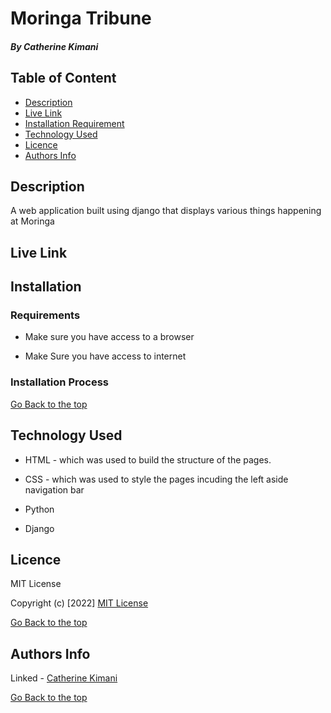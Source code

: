 # Moringa Tribune

##### By Catherine Kimani

## Table of Content

+ [Description](#description)
+ [Live Link](#live-link)
+ [Installation Requirement](#Installation)
+ [Technology Used](#technology-used)
+ [Licence](#licence)
+ [Authors Info](#author-Info)

## Description

<p> A web application built using django that displays various things happening at Moringa</p>

## Live Link

## Installation

### Requirements

* Make sure you have access to a browser

* Make Sure you have access to internet

### Installation Process

[Go Back to the top](#moringa-tribune)

## Technology Used
* HTML - which was used to build the structure of the pages.

* CSS - which was used to style the pages incuding the left aside navigation bar

* Python 

* Django


## Licence

MIT License

Copyright (c) [2022] [MIT License](LICENCE)

[Go Back to the top](#moringa-tribune)

## Authors Info

Linked - [Catherine Kimani](https://www.linkedin.com/incatherine-kimani-5464ba1b6)

[Go Back to the top](#moringa-tribune)
